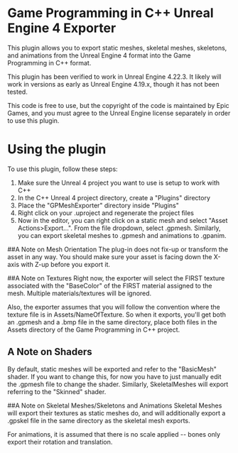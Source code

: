 # Game Programming in C++ Unreal Engine 4 Exporter
This plugin allows you to export static meshes, skeletal meshes, skeletons, and animations
from the Unreal Engine 4 format into the Game Programming in C++ format.

This plugin has been verified to work in Unreal Engine 4.22.3. It likely will work in versions
as early as Unreal Engine 4.19.x, though it has not been tested.

This code is free to use, but the copyright of the code is maintained by Epic Games, and you
must agree to the Unreal Engine license separately in order to use this plugin.

# Using the plugin
To use this plugin, follow these steps:
1. Make sure the Unreal 4 project you want to use is setup to work with C++
2. In the C++ Unreal 4 project directory, create a "Plugins" directory
3. Place the "GPMeshExporter" directory inside "Plugins"
4. Right click on your .uproject and regenerate the project files
5. Now in the editor, you can right click on a static mesh and select
   "Asset Actions>Export...". From the file dropdown, select
   .gpmesh. Similarly, you can export skeletal meshes to .gpmesh and
   animations to .gpanim.

##A Note on Mesh Orientation
The plug-in does not fix-up or transform the asset in any way. You
should make sure your asset is facing down the X-axis with Z-up
before you export it.

##A Note on Textures
Right now, the exporter will select the FIRST texture associated with
the "BaseColor" of the FIRST material assigned to the mesh. Multiple
materials/textures will be ignored.

Also, the exporter assumes that you will follow the convention where the texture
file is in Assets/NameOfTexture. So when it exports, you'll get both
an .gpmesh and a .bmp file in the same directory, place both files in the
Assets directory of the Game Programming in C++ project.

## A Note on Shaders
By default, static meshes will be exported and refer to the "BasicMesh"
shader. If you want to change this, for now you have to just manually edit
the .gpmesh file to change the shader. Similarly, SkeletalMeshes will
export referring to the "Skinned" shader.

##A Note on Skeletal Meshes/Skeletons and Animations
Skeletal Meshes will export their textures as static meshes do, and will
additionally export a .gpskel file in the same directory as the skeletal
mesh exports.

For animations, it is assumed that there is no scale applied -- bones
only export their rotation and translation.
